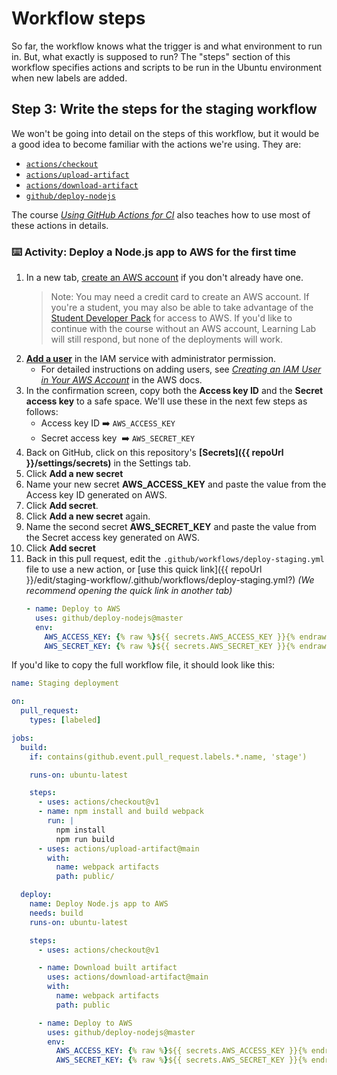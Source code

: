 # Workflow steps

So far, the workflow knows what the trigger is and what environment to run in. But, what exactly is supposed to run? The "steps" section of this workflow specifies actions and scripts to be run in the Ubuntu environment when new labels are added.

## Step 3: Write the steps for the staging workflow

We won't be going into detail on the steps of this workflow, but it would be a good idea to become familiar with the actions we're using. They are:

- [`actions/checkout`](https://github.com/actions/checkout)
- [`actions/upload-artifact`](https://github.com/actions/upload-artifact)
- [`actions/download-artifact`](https://github.com/actions/download-artifact)
- [`github/deploy-nodejs`](https://github.com/github/deploy-nodejs)

The course [_Using GitHub Actions for CI_](https://lab.github.com/githubtraining/github-actions:-continuous-integration) also teaches how to use most of these actions in details.

### :keyboard: Activity: Deploy a Node.js app to AWS for the first time

1. In a new tab, [create an AWS account](https://portal.aws.amazon.com/billing/signup) if you don't already have one.
    > Note: You may need a credit card to create an AWS account. If you're a student, you may also be able to take advantage of the [Student Developer Pack](https://education.github.com/pack) for access to AWS. If you'd like to continue with the course without an AWS account, Learning Lab will still respond, but none of the deployments will work.
1. **[Add a user](https://console.aws.amazon.com/iam/home?#/users$new?step=details)** in the IAM service with administrator permission.
    - For detailed instructions on adding users, see [_Creating an IAM User in Your AWS Account_](https://docs.aws.amazon.com/IAM/latest/UserGuide/id_users_create.html) in the AWS docs.
1. In the confirmation screen, copy both the **Access key ID** and the **Secret access key** to a safe space. We'll use these in the next few steps as follows:
    - Access key ID ➡️ `AWS_ACCESS_KEY`
    - Secret access key ️️️ ➡️ `AWS_SECRET_KEY`
1. Back on GitHub, click on this repository's **[Secrets]({{ repoUrl }}/settings/secrets)** in the Settings tab.
1. Click **Add a new secret**
1. Name your new secret **AWS_ACCESS_KEY** and paste the value from the Access key ID generated on AWS.
1. Click **Add secret**.
1. Click **Add a new secret** again.
1. Name the second secret **AWS_SECRET_KEY** and paste the value from the Secret access key generated on AWS.
1. Click **Add secret**
2. Back in this pull request, edit the `.github/workflows/deploy-staging.yml` file to use a new action, or [use this quick link]({{ repoUrl }}/edit/staging-workflow/.github/workflows/deploy-staging.yml?) _(We recommend opening the quick link in another tab)_
    ```yml
    - name: Deploy to AWS
      uses: github/deploy-nodejs@master
      env:
        AWS_ACCESS_KEY: {% raw %}${{ secrets.AWS_ACCESS_KEY }}{% endraw %}
        AWS_SECRET_KEY: {% raw %}${{ secrets.AWS_SECRET_KEY }}{% endraw %}
    ```
If you'd like to copy the full workflow file, it should look like this:

```yml
name: Staging deployment

on: 
  pull_request:
    types: [labeled]

jobs:
  build:
    if: contains(github.event.pull_request.labels.*.name, 'stage')

    runs-on: ubuntu-latest

    steps:
      - uses: actions/checkout@v1
      - name: npm install and build webpack
        run: |
          npm install
          npm run build
      - uses: actions/upload-artifact@main
        with:
          name: webpack artifacts
          path: public/

  deploy:
    name: Deploy Node.js app to AWS
    needs: build
    runs-on: ubuntu-latest

    steps:
      - uses: actions/checkout@v1

      - name: Download built artifact
        uses: actions/download-artifact@main
        with:
          name: webpack artifacts
          path: public

      - name: Deploy to AWS
        uses: github/deploy-nodejs@master
        env:
          AWS_ACCESS_KEY: {% raw %}${{ secrets.AWS_ACCESS_KEY }}{% endraw %}
          AWS_SECRET_KEY: {% raw %}${{ secrets.AWS_SECRET_KEY }}{% endraw %}
```
